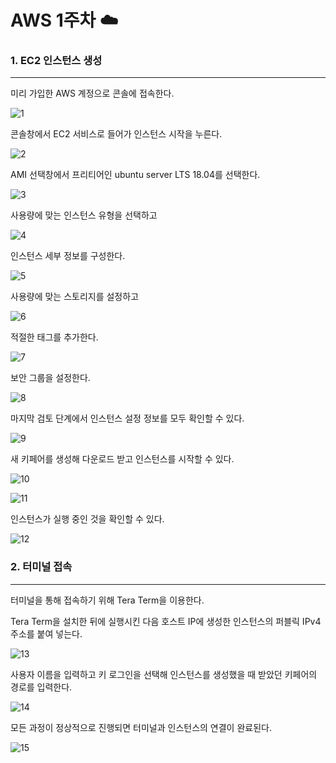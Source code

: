# AWS 1주차 :cloud:


### 1. EC2 인스턴스 생성
------------------------
미리 가입한 AWS 계정으로 콘솔에 접속한다.   
   
![1](https://user-images.githubusercontent.com/66204538/114639106-04289600-9d08-11eb-8824-0f93f762f132.png)
  
콘솔창에서 EC2 서비스로 들어가 인스턴스 시작을 누른다.   
   
![2](https://user-images.githubusercontent.com/66204538/114639119-0be83a80-9d08-11eb-8ce4-9aad85993d02.png)    

AMI 선택창에서 프리티어인 ubuntu server LTS 18.04를 선택한다.   
   
![3](https://user-images.githubusercontent.com/66204538/114639132-14407580-9d08-11eb-8ca2-72343b8ae41b.png)
   
   
사용량에 맞는 인스턴스 유형을 선택하고    

![4](https://user-images.githubusercontent.com/66204538/114639155-1e627400-9d08-11eb-88c5-93a8eae0685a.png)     

인스턴스 세부 정보를 구성한다.    

![5](https://user-images.githubusercontent.com/66204538/114639170-24f0eb80-9d08-11eb-9af5-1542108a561d.png)    

사용량에 맞는 스토리지를 설정하고     

![6](https://user-images.githubusercontent.com/66204538/114639194-2b7f6300-9d08-11eb-99af-71da6ab2879a.png)    

적절한 태그를 추가한다.    

![7](https://user-images.githubusercontent.com/66204538/114639211-33d79e00-9d08-11eb-9067-bb22916cf4ac.png)    

보안 그룹을 설정한다.     

![8](https://user-images.githubusercontent.com/66204538/114639227-3b974280-9d08-11eb-9c43-faecad1c224b.png)     

마지막 검토 단계에서 인스턴스 설정 정보를 모두 확인할 수 있다.     

![9](https://user-images.githubusercontent.com/66204538/114639236-4356e700-9d08-11eb-97ec-f63e95b5eb19.png)
    

새 키페어를 생성해 다운로드 받고 인스턴스를 시작할 수 있다.    

![10](https://user-images.githubusercontent.com/66204538/114639246-4baf2200-9d08-11eb-8551-9594fa6459fa.png)     

![11](https://user-images.githubusercontent.com/66204538/114639260-54075d00-9d08-11eb-9dce-eb5e9a2e7e2d.png)     

인스턴스가 실행 중인 것을 확인할 수 있다.    

![12](https://user-images.githubusercontent.com/66204538/114639278-5c5f9800-9d08-11eb-81a4-66c23a129b6b.png)    
    
    


### 2. 터미널 접속
------------------------
터미널을 통해 접속하기 위해 Tera Term을 이용한다.    

Tera Term을 설치한 뒤에 실행시킨 다음 호스트 IP에 생성한 인스턴스의 퍼블릭 IPv4 주소를 붙여 넣는다.     

![13](https://user-images.githubusercontent.com/66204538/114639288-64b7d300-9d08-11eb-8a82-4a0b697a82b4.png)
     

사용자 이름을 입력하고 키 로그인을 선택해 인스턴스를 생성했을 때 받았던 키페어의 경로를 입력한다.    

![14](https://user-images.githubusercontent.com/66204538/114639299-6bdee100-9d08-11eb-8a68-ca32a1669bba.png)      

모든 과정이 정상적으로 진행되면 터미널과 인스턴스의 연결이 완료된다.     

![15](https://user-images.githubusercontent.com/66204538/114639307-7305ef00-9d08-11eb-99b1-fa089f74913b.png)    



